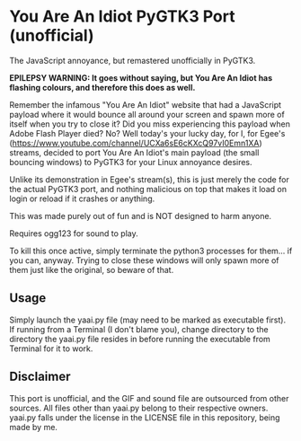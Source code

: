 # You Are An Idiot PyGTK3 Port (unofficial)
The JavaScript annoyance, but remastered unofficially in PyGTK3.

<b>EPILEPSY WARNING: It goes without saying, but You Are An Idiot has flashing colours, and therefore this does as well.</b>

Remember the infamous "You Are An Idiot" website that had a JavaScript payload where it would bounce all around your screen and spawn more of itself when you try to close it? Did you miss experiencing this payload when Adobe Flash Player died? No? Well today's your lucky day, for I, for Egee's (https://www.youtube.com/channel/UCXa6sE6cKXcQ97vI0Emn1XA) streams, decided to port You Are An Idiot's main payload (the small bouncing windows) to PyGTK3 for your Linux annoyance desires.

Unlike its demonstration in Egee's stream(s), this is just merely the code for the actual PyGTK3 port, and nothing malicious on top that makes it load on login or reload if it crashes or anything.

This was made purely out of fun and is NOT designed to harm anyone.

Requires ogg123 for sound to play.

To kill this once active, simply terminate the python3 processes for them... if you can, anyway. Trying to close these windows will only spawn more of them just like the original, so beware of that.


<h2>Usage</h2>
Simply launch the yaai.py file (may need to be marked as executable first). If running from a Terminal (I don't blame you), change directory to the directory the yaai.py file resides in before running the executable from Terminal for it to work.


<h2>Disclaimer</h2>
This port is unofficial, and the GIF and sound file are outsourced from other sources. All files other than yaai.py belong to their respective owners. yaai.py falls under the license in the LICENSE file in this repository, being made by me.
